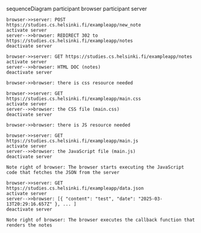 sequenceDiagram
    participant browser
    participant server

    browser->>server: POST https://studies.cs.helsinki.fi/exampleapp/new_note
    activate server
    server-->>browser: REDIRECT 302 to https://studies.cs.helsinki.fi/exampleapp/notes
    deactivate server

    browser->>server: GET https://studies.cs.helsinki.fi/exampleapp/notes
    activate server
    server-->>browser: HTML DOC (notes)
    deactivate server

    browser->>browser: there is css resource needed

    browser->>server: GET https://studies.cs.helsinki.fi/exampleapp/main.css
    activate server
    server-->>browser: the CSS file (main.css)
    deactivate server

    browser->>browser: there is JS resource needed

    browser->>server: GET https://studies.cs.helsinki.fi/exampleapp/main.js
    activate server
    server-->>browser: the JavaScript file (main.js)
    deactivate server

    Note right of browser: The browser starts executing the JavaScript code that fetches the JSON from the server

    browser->>server: GET https://studies.cs.helsinki.fi/exampleapp/data.json
    activate server
    server-->>browser: [{ "content": "test", "date": "2025-03-13T20:29:16.657Z" }, ... ]
    deactivate server

    Note right of browser: The browser executes the callback function that renders the notes